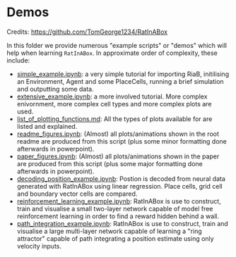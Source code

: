 # Demos

Credits: https://github.com/TomGeorge1234/RatInABox

In this folder we provide numerous "example scripts" or "demos" which will help when learning `RatInABox`. In approximate order of complexity, these include:

* [simple_example.ipynb](./simple_example.ipynb): a very simple tutorial for importing RiaB, initilising an Environment, Agent and some PlaceCells, running a brief simulation and outputting some data.
* [extensive_example.ipynb](./extensive_example.ipynb): a more involved tutorial. More complex enivornment, more complex cell types and more complex plots are used. 
* [list_of_plotting_functions.md](./list_of_plotting_fuctions.md): All the types of plots available for are listed and explained. 
* [readme_figures.ipynb](./readme_figures.ipynb): (Almost) all plots/animations shown in the root readme are produced from this script (plus some minor formatting done afterwards in powerpoint).
* [paper_figures.ipynb](./paper_figures.ipynb): (Almost) all plots/animations shown in the paper are produced from this script (plus some major formatting done afterwards in powerpoint).
* [decoding_position_example.ipynb](./decoding_position_example.ipynb): Postion is decoded from neural data generated with RatInABox using linear regression. Place cells, grid cell and boundary vector cells are compared. 
* [reinforcement_learning_example.ipynb](./reinforcement_learning_example.ipynb): RatInABox is use to construct, train and visualise a small two-layer network capable of model free reinforcement learning in order to find a reward hidden behind a wall. 
* [path_integration_example.ipynb](./path_integration_example.ipynb): RatInABox is use to construct, train and visualise a large multi-layer network capable of learning a "ring attractor" capable of path integrating a position estimate using only velocity inputs.
